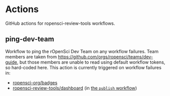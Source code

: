 # Actions

GitHub actions for ropensci-review-tools workflows.

## ping-dev-team

Workflow to ping the rOpenSci Dev Team on any workflow failures. Team members
are taken from https://github.com/orgs/ropensci/teams/dev-guide, but those
members are unable to read using default workflow tokens, so hard-coded here.
This action is currently triggered on workflow failures in:

- [ropensci-org/badges](https://github.com/ropensci-org/badges)
- [ropensci-review-tools/dashboard](https://github.com/ropensci-review-tools/dashboard) (in [the `publish` workflow](https://github.com/ropensci-review-tools/dashboard/blob/main/.github/workflows/publish.yaml))
